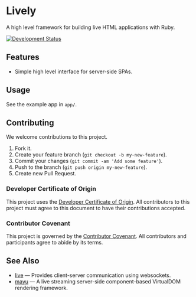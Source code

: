 # Lively

A high level framework for building live HTML applications with Ruby.

[![Development Status](https://github.com/socketry/lively/workflows/Test/badge.svg)](https://github.com/socketry/lively/actions?workflow=Test)

## Features

  - Simple high level interface for server-side SPAs.

## Usage

See the example app in `app/`.

## Contributing

We welcome contributions to this project.

1.  Fork it.
2.  Create your feature branch (`git checkout -b my-new-feature`).
3.  Commit your changes (`git commit -am 'Add some feature'`).
4.  Push to the branch (`git push origin my-new-feature`).
5.  Create new Pull Request.

### Developer Certificate of Origin

This project uses the [Developer Certificate of Origin](https://developercertificate.org/). All contributors to this project must agree to this document to have their contributions accepted.

### Contributor Covenant

This project is governed by the [Contributor Covenant](https://www.contributor-covenant.org/). All contributors and participants agree to abide by its terms.

## See Also

  - [live](https://github.com/socketry/live) — Provides client-server communication using websockets.
  - [mayu](https://github.com/mayu-live/framework) — A live streaming server-side component-based VirtualDOM rendering framework.
